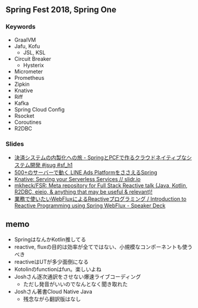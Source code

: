 ## Spring Fest 2018, Spring One

### Keywords
- GraalVM
- Jafu, Kofu
  - JSL, KSL
- Circuit Breaker
  - Hysterix
- Micrometer 
- Prometheus
- Zipkin
- Knative
- Riff
- Kafka
- Spring Cloud Config
- Rsocket
- Coroutines
- R2DBC


### Slides

- [決済システムの内製化への旅 - SpringとPCFで作るクラウドネイティブなシステム開発 #jsug #sf_h1](https://www.slideshare.net/makingx/springpcf-jsug-sfh1)
- [500+のサーバーで動く LINE Ads PlatformをささえるSpring](https://www.slideshare.net/linecorp/500-line-ads-platformspring)
- [Knative: Serving your Serverless Services // slidr.io](https://slidr.io/kameshsampath/knative-serving-your-serverless-services#1)
- [mkheck/FSR: Meta repository for Full Stack Reactive talk (Java, Kotlin, R2DBC, eieio, & anything that may be useful & relevant)!](https://github.com/mkheck/FSR)
- [業務で使いたいWebFluxによるReactiveプログラミング / Introduction to Reactive Programming using Spring WebFlux - Speaker Deck](https://speakerdeck.com/shintanimoto/introduction-to-reactive-programming-using-spring-webflux)

## memo
- SpringはなんかKotlin推してる
- reactive, fluxの目的は効率が全てではない、小規模なコンポーネントも使うべき
- reactiveはUTが多少面倒になる
- Kotolinのfunctionはfun。楽しいよね
- Joshさん逐次通訳をさせない爆速ライブコーディング
  - ただし発音がいいのでなんとなく聞き取れた
- Joshさん著書Cloud Native Java
  - 残念ながら翻訳版はなし
